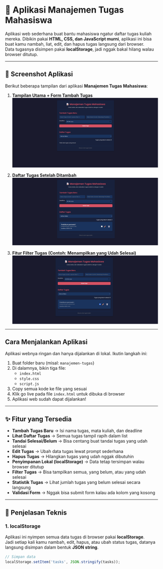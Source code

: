 # 📝 Aplikasi Manajemen Tugas Mahasiswa  

Aplikasi web sederhana buat bantu mahasiswa ngatur daftar tugas kuliah mereka. Dibikin pakai **HTML, CSS, dan JavaScript murni**, aplikasi ini bisa buat kamu nambah, liat, edit, dan hapus tugas langsung dari browser.  
Data tugasnya disimpen pakai **localStorage**, jadi nggak bakal hilang walau browser ditutup.  

---

## 📸 Screenshot Aplikasi  
Berikut beberapa tampilan dari aplikasi **Manajemen Tugas Mahasiswa**:  

1. **Tampilan Utama + Form Tambah Tugas**  
   ![Tampilan Utama](./Assets/ss1.png)

2. **Daftar Tugas Setelah Ditambah**  
   ![Daftar Tugas](./Assets/ss2.png)

3. **Fitur Filter Tugas (Contoh: Menampilkan yang Udah Selesai)**  
   ![Filter Tugas](./Assets/ss3.png)

---

##  Cara Menjalankan Aplikasi  

Aplikasi webnya ringan dan hanya dijalankan di lokal. Ikutin langkah ini:  

1. Buat folder baru (misal: `manajemen-tugas`)  
2. Di dalamnya, bikin tiga file:  
   - `index.html`  
   - `style.css`  
   - `script.js`  
3. Copy semua kode ke file yang sesuai  
4. Klik go live pada file `index.html` untuk dibuka di browser  
5. Aplikasi web sudah dapat dijalankan!

---

## ✨ Fitur yang Tersedia  

- **Tambah Tugas Baru** → Isi nama tugas, mata kuliah, dan deadline  
- **Lihat Daftar Tugas** → Semua tugas tampil rapih dalam list  
- **Tandai Selesai/Belum** → Bisa centang buat tandai tugas yang udah selesai 
- **Edit Tugas** → Ubah data tugas lewat prompt sederhana  
- **Hapus Tugas** → Hilangkan tugas yang udah nggak dibutuhin  
- **Penyimpanan Lokal (localStorage)** → Data tetap tersimpan walau browser ditutup  
- **Filter Tugas** → Bisa tampilkan semua, yang belum, atau yang udah selesai  
- **Statistik Tugas** → Lihat jumlah tugas yang belum selesai secara langsung  
- **Validasi Form** → Nggak bisa submit form kalau ada kolom yang kosong  

---

## 🔧 Penjelasan Teknis  

### 1. localStorage  
Aplikasi ini nyimpen semua data tugas di browser pakai **localStorage**.  
Jadi setiap kali kamu nambah, edit, hapus, atau ubah status tugas, datanya langsung disimpan dalam bentuk **JSON string**.  

```js
// Simpan data
localStorage.setItem('tasks', JSON.stringify(tasks));
